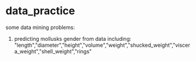 data_practice
=============

some data mining problems:

1. predicting mollusks gender from data including:
"length","diameter","height","volume","weight","shucked_weight","viscera_weight","shell_weight","rings"
